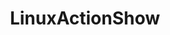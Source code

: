 ---
title: LinuxActionShow
crosslinks:
- linux
- unfilter
- linuxmasterrace
- programming
- xkcd
- DataHoarder
- freenas
- CoderRadio
- Amd
- AskNoahShow
- SolusProject
- MXLinux
- linux_gaming
- gnome
- privacy
- CrackWatch
- selfhosted
- openSUSE
---